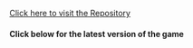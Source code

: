 <a href="https://github.com/decassociation/ENG1Game">Click here to visit the Repository</a>

<h4>Click below for the latest version of the game</h4>
